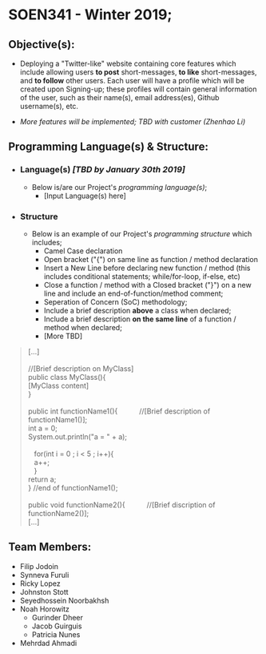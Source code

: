 # SOEN341 - Winter 2019;

## Objective(s):
 - Deploying a "Twitter-like" website containing core features which include allowing users **to post** short-messages, **to like** short-messages, and **to follow** other users. Each user will have a profile which will be created upon Signing-up; these profiles will contain general information of the user, such as their name(s), email address(es), Github username(s), etc. 

 - *More features will be implemented; TBD with customer (Zhenhao Li)*

## Programming Language(s) & Structure:
 -  ### Language(s) *[TBD by January 30th 2019]*
    - Below is/are our Project's *programming language(s)*;
      - [Input Language(s) here]
 
 -  ### Structure
    - Below is an example of our Project's *programming structure* which includes;
      - Camel Case declaration
      - Open bracket ("{") on same line as function / method declaration
      - Insert a New Line before declaring new function / method (this includes conditional statements; while/for-loop, if-else, etc)
      - Close a function / method with a Closed bracket ("}") on a new line and include an end-of-function/method comment;
      - Seperation of Concern (SoC) methodology;
      - Include a brief description **above** a class when declared;
      - Include a brief description **on the same line** of a function / method when declared;
      - [More TBD]
    
 
>  [...]<br/>
>  <br/>
>  //[Brief description on MyClass]<br/>
>  public class MyClass(){<br/>
>  [MyClass content]<br/>
>  }<br/>
>  <br/>
>  public int functionName1(){&nbsp;&nbsp;&nbsp;&nbsp;&nbsp;&nbsp;&nbsp;&nbsp;&nbsp;&nbsp;&nbsp;//[Brief description of functionName1()];               
>  int a = 0;<br/>
>  System.out.println("a = " + a);<br/>
>  <br/>
>  &nbsp;&nbsp;&nbsp;for(int i = 0 ; i < 5 ; i++){<br/>
>  &nbsp;&nbsp;&nbsp;a++;<br/>
>  &nbsp;&nbsp;&nbsp;}<br/>
>  return a;<br/>
>  }
>  //end of functionName1();<br/>
>  <br/>
>  public void functionName2(){&nbsp;&nbsp;&nbsp;&nbsp;&nbsp;&nbsp;&nbsp;&nbsp;&nbsp;&nbsp;&nbsp;//[Brief discription of functionName2()]; <br/>
>  [...]<br/>
 

## Team Members:
- Filip Jodoin
- Synneva Furuli
- Ricky Lopez
- Johnston Stott
- Seyedhossein Noorbakhsh
- Noah Horowitz
  - Gurinder Dheer
  - Jacob Guirguis
  - Patricia Nunes
- Mehrdad Ahmadi
